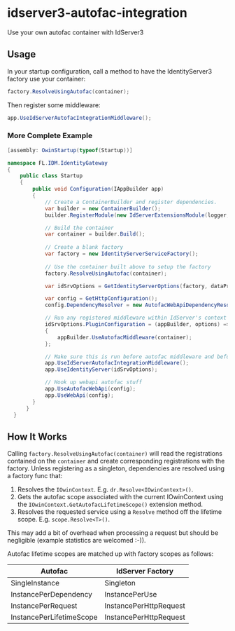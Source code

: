 # idserver3-autofac-integration
Use your own autofac container with IdServer3

## Usage
In your startup configuration, call a method to have the IdentityServer3 factory use your container:
```csharp
factory.ResolveUsingAutofac(container);
```

Then register some middleware:
```csharp
app.UseIdServerAutofacIntegrationMiddleware(); 
```

### More Complete Example

```csharp
[assembly: OwinStartup(typeof(Startup))]

namespace FL.IDM.IdentityGateway
{
    public class Startup
    {
        public void Configuration(IAppBuilder app)
        {
            // Create a ContainerBuilder and register dependencies.
            var builder = new ContainerBuilder();
            builder.RegisterModule(new IdServerExtensionsModule(logger, authenticationEventsLogger, efConfig));

            // Build the container
            var container = builder.Build();
            
            // Create a blank factory
            var factory = new IdentityServerServiceFactory();
            
            // Use the container built above to setup the factory
            factory.ResolveUsingAutofac(container);

            var idSrvOptions = GetIdentityServerOptions(factory, dataProtector);

            var config = GetHttpConfiguration();
            config.DependencyResolver = new AutofacWebApiDependencyResolver(container);

            // Run any registered middleware within IdServer's context
            idSrvOptions.PluginConfiguration = (appBuilder, options) =>
            {
                appBuilder.UseAutofacMiddleware(container);
            };

            // Make sure this is run before autofac middleware and before id server middleware in the pipeline
            app.UseIdServerAutofacIntegrationMiddleware(); 
            app.UseIdentityServer(idSrvOptions);

            // Hook up webapi autofac stuff
            app.UseAutofacWebApi(config);
            app.UseWebApi(config);
        }
      }
  }

```

## How It Works
Calling `factory.ResolveUsingAutofac(container)` will read the registrations contained on the `container` and create corresponding registrations with the factory. Unless registering as a singleton, dependencies are resolved using a factory func that:

1. Resolves the `IOwinContext`. E.g. `dr.Resolve<IOwinContext>()`. 
2. Gets the autofac scope associated with the current IOwinContext using the `IOwinContext.GetAutofacLifetimeScope()` extension method.
3. Resolves the requested service using a `Resolve` method off the lifetime scope. E.g. `scope.Resolve<T>()`. 

This may add a bit of overhead when processing a request but should be negligible (example statistics are welcomed :-)). 

Autofac lifetime scopes are matched up with factory scopes as follows: 

| Autofac | IdServer Factory |
| ------  | ---------------- |
| SingleInstance | Singleton |
| InstancePerDependency | InstancePerUse |
| InstancePerRequest | InstancePerHttpRequest |
| InstancePerLifetimeScope | InstancePerHttpRequest |
